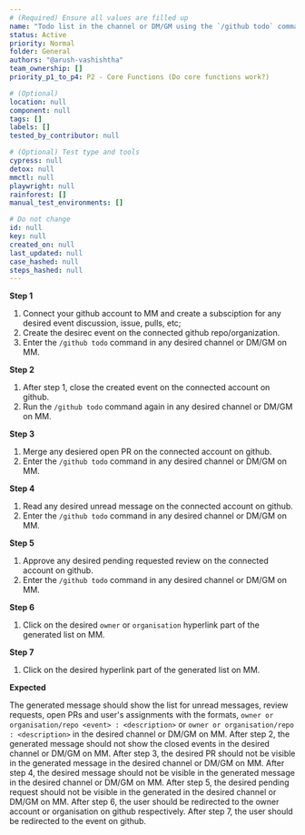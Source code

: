 ```yaml
---
# (Required) Ensure all values are filled up
name: "Todo list in the channel or DM/GM using the `/github todo` command."
status: Active
priority: Normal
folder: General
authors: "@arush-vashishtha"
team_ownership: []
priority_p1_to_p4: P2 - Core Functions (Do core functions work?)

# (Optional)
location: null
component: null
tags: []
labels: []
tested_by_contributor: null

# (Optional) Test type and tools
cypress: null
detox: null
mmctl: null
playwright: null
rainforest: []
manual_test_environments: []

# Do not change
id: null
key: null
created_on: null
last_updated: null
case_hashed: null
steps_hashed: null
---
```


**Step 1**

1. Connect your github account to MM and create a subsciption for any desired event discussion, issue, pulls, etc;
2. Create the desirec event on the connected github repo/organization.
3. Enter the `/github todo` command in any desired channel or DM/GM on MM.

**Step 2**

1. After step 1, close the created event on the connected account on github.
2. Run the `/github todo` command again in any desired channel or DM/GM on MM.

**Step 3**

1. Merge any desiered open PR on the connected account on github.
2. Enter the `/github todo` command in any desired channel or DM/GM on MM.

**Step 4**

1. Read any desired unread message on the connected account on github.
2. Enter the `/github todo` command in any desired channel or DM/GM on MM.

**Step 5**

1. Approve any desired pending requested review on the connected account on github.
2. Enter the `/github todo` command in any desired channel or DM/GM on MM.

**Step 6**

1. Click on the desired `owner` or `organisation` hyperlink part of the generated list on MM.

**Step 7**

1. Click on the desired <description> hyperlink part of the generated list on MM.

**Expected**

The generated message should show the list for unread messages, review requests, open PRs and user's assignments with the formats, `owner or organisation/repo <event> : <description>` or `owner or organisation/repo : <description>` in the desired channel or DM/GM on MM.
After step 2, the generated message should not show the closed events in the desired channel or DM/GM on MM.
After step 3, the desired PR should not be visible in the generated message in the desired channel or DM/GM on MM.
After step 4, the desired message should not be visible in the generated message in the desired channel or DM/GM on MM. 
After step 5, the desired pending request should not be visible in the generated in the desired channel or DM/GM on MM.
After step 6, the user should be redirected to the owner account or organisation on github respectively. 
After step 7, the user should be redirected to the event on github.